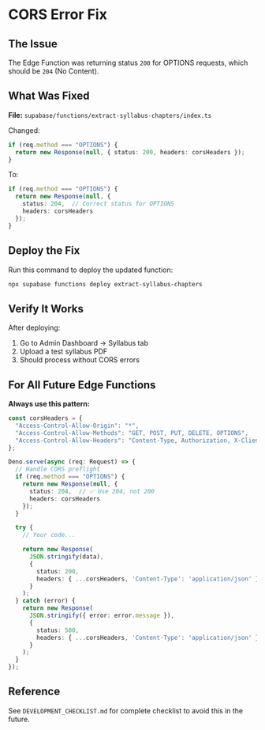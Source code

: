# CORS Error Fix

## The Issue
The Edge Function was returning status `200` for OPTIONS requests, which should be `204` (No Content).

## What Was Fixed

**File:** `supabase/functions/extract-syllabus-chapters/index.ts`

Changed:
```typescript
if (req.method === "OPTIONS") {
  return new Response(null, { status: 200, headers: corsHeaders });
}
```

To:
```typescript
if (req.method === "OPTIONS") {
  return new Response(null, {
    status: 204,  // Correct status for OPTIONS
    headers: corsHeaders
  });
}
```

## Deploy the Fix

Run this command to deploy the updated function:

```bash
npx supabase functions deploy extract-syllabus-chapters
```

## Verify It Works

After deploying:
1. Go to Admin Dashboard → Syllabus tab
2. Upload a test syllabus PDF
3. Should process without CORS errors

## For All Future Edge Functions

**Always use this pattern:**

```typescript
const corsHeaders = {
  "Access-Control-Allow-Origin": "*",
  "Access-Control-Allow-Methods": "GET, POST, PUT, DELETE, OPTIONS",
  "Access-Control-Allow-Headers": "Content-Type, Authorization, X-Client-Info, Apikey",
};

Deno.serve(async (req: Request) => {
  // Handle CORS preflight
  if (req.method === "OPTIONS") {
    return new Response(null, {
      status: 204,  // ✅ Use 204, not 200
      headers: corsHeaders
    });
  }

  try {
    // Your code...

    return new Response(
      JSON.stringify(data),
      {
        status: 200,
        headers: { ...corsHeaders, 'Content-Type': 'application/json' }  // ✅ Include CORS headers
      }
    );
  } catch (error) {
    return new Response(
      JSON.stringify({ error: error.message }),
      {
        status: 500,
        headers: { ...corsHeaders, 'Content-Type': 'application/json' }  // ✅ Include CORS headers in errors too
      }
    );
  }
});
```

## Reference

See `DEVELOPMENT_CHECKLIST.md` for complete checklist to avoid this in the future.
